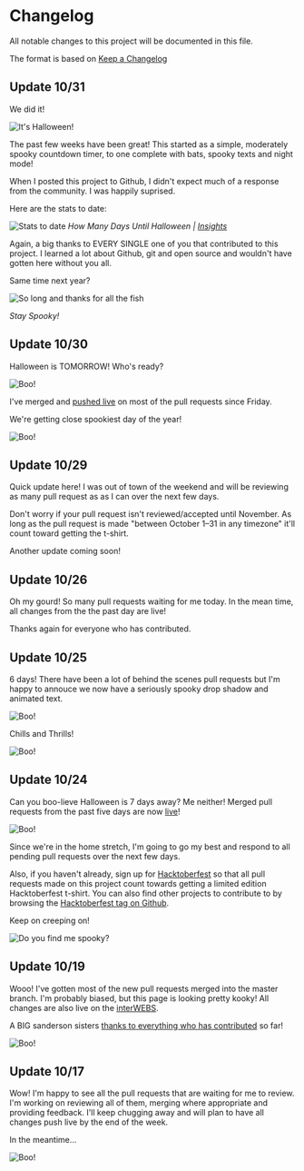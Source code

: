 # Changelog
All notable changes to this project will be documented in this file.

The format is based on [Keep a Changelog](http://keepachangelog.com/en/1.0.0/)

## Update 10/31

We did it!

![It's Halloween!](/img/1-day.gif)

The past few weeks have been great! This started as a simple, moderately spooky countdown timer, to one complete with bats, spooky texts and night mode!

When I posted this project to Github, I didn't expect much of a response from the community. I was happily suprised.

Here are the stats to date:

![Stats to date](/img/stats_103117.png)
_How Many Days Until Halloween | [Insights](https://github.com/scrabill/how-many-days-until-halloween/pulse)_

Again, a big thanks to EVERY SINGLE one of you that contributed to this project. I learned a lot about Github, git and open source and wouldn't have gotten here without you all.

Same time next year?

![So long and thanks for all the fish](/img/i-put-a-spell-on-you.gif)

_Stay Spooky!_

## Update 10/30

Halloween is TOMORROW! Who's ready?

![Boo!](/img/1-day.gif)

I've merged and [pushed live](http://shannoncrabill.com/how-many-days-until-halloween/) on most of the pull requests since Friday. 

We're getting close spookiest day of the year!

![Boo!](/img/dwight-pumpkin-head.gif)

## Update 10/29

Quick update here! I was out of town of the weekend and will be reviewing as many pull request as as I can over the next few days. 

Don't worry if your pull request isn't reviewed/accepted until November. As long as the pull request is made "between October 1–31 in any timezone" it'll count toward getting the t-shirt. 

Another update coming soon!

## Update 10/26
Oh my gourd! So many pull requests waiting for me today. In the mean time, all changes from the the past day are live!

Thanks again for everyone who has contributed. 

## Update 10/25
6 days! There have been a lot of behind the scenes pull requests but I'm happy to annouce we now have a seriously spooky drop shadow and animated text. 

![Boo!](/img/6-days.gif)

Chills and Thrills!

![Boo!](/img/pumpkin-dance.gif)

## Update 10/24
Can you boo-lieve Halloween is 7 days away? Me neither! Merged pull requests from the past five days are now [live](http://shannoncrabill.com/how-many-days-until-halloween/)!

![Boo!](/img/7-days.gif)

Since we're in the home stretch, I'm going to go my best and respond to all pending pull requests over the next few days. 

Also, if you haven't already, sign up for [Hacktoberfest](hacktoberfest.digitalocean.com) so that all pull requests made on this project count towards getting a limited edition Hacktoberfest t-shirt. You can also find other projects to contribute to by browsing the [Hacktoberfest tag on Github](https://github.com/search?q=label:hacktoberfest+state:open+type:issue).

Keep on creeping on!

![Do you find me spooky?](/img/x-files-do-you-find-me-spooky.gif)

## Update 10/19
Wooo! I've gotten most of the new pull requests merged into the master branch. I'm probably biased, but this page is looking pretty kooky! All changes are also live on the [interWEBS](http://shannoncrabill.com/how-many-days-until-halloween/).

A BIG sanderson sisters [thanks to everything who has contributed](https://github.com/scrabill/how-many-days-until-halloween/blob/master/contributer-list.md) so far!

![Boo!](/img/sanderson-sisters.gif)

## Update 10/17

Wow! I'm happy to see all the pull requests that are waiting for me to review. I'm working on reviewing all of them, merging where appropriate and providing feedback. I'll keep chugging away and will plan to have all changes push live by the end of the week. 

In the meantime...

![Boo!](/img/8r8n.gif)